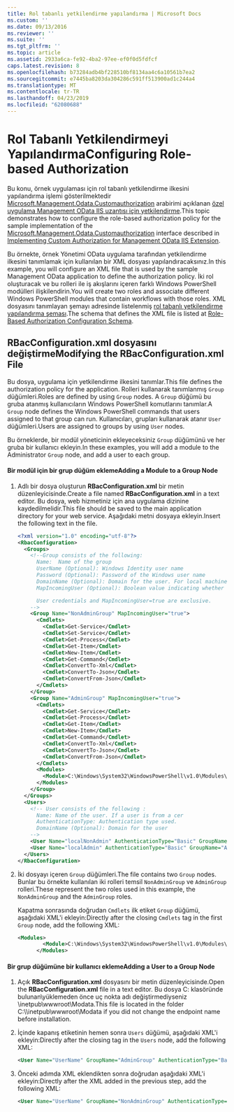 ```yaml
---
title: Rol tabanlı yetkilendirme yapılandırma | Microsoft Docs
ms.custom: ''
ms.date: 09/13/2016
ms.reviewer: ''
ms.suite: ''
ms.tgt_pltfrm: ''
ms.topic: article
ms.assetid: 2933a6ca-fe92-4ba2-97ee-ef0f0d5fdfcf
caps.latest.revision: 8
ms.openlocfilehash: b73284adb4bf228510bf8134aa4c6a10561b7ea2
ms.sourcegitcommit: e7445ba8203da304286c591ff513900ad1c244a4
ms.translationtype: MT
ms.contentlocale: tr-TR
ms.lasthandoff: 04/23/2019
ms.locfileid: "62080688"
---
```

# <a name="configuring-role-based-authorization"></a><span data-ttu-id="c6449-102">Rol Tabanlı Yetkilendirmeyi Yapılandırma</span><span class="sxs-lookup"><span data-stu-id="c6449-102">Configuring Role-based Authorization</span></span>

<span data-ttu-id="c6449-103">Bu konu, örnek uygulaması için rol tabanlı yetkilendirme ilkesini yapılandırma işlemi gösterilmektedir [Microsoft.Management.Odata.Customauthorization](/dotnet/api/Microsoft.Management.Odata.CustomAuthorization) arabirimi açıklanan [özel uygulama Management OData IIS uzantısı için yetkilendirme](./implementing-custom-authorization-for-a-management-odata-web-service.md).</span><span class="sxs-lookup"><span data-stu-id="c6449-103">This topic demonstrates how to configure the role-based authorization policy for the sample implementation of the [Microsoft.Management.Odata.Customauthorization](/dotnet/api/Microsoft.Management.Odata.CustomAuthorization) interface described in [Implementing Custom Authorization for Management OData IIS Extension](./implementing-custom-authorization-for-a-management-odata-web-service.md).</span></span>

<span data-ttu-id="c6449-104">Bu örnekte, örnek Yönetimi OData uygulama tarafından yetkilendirme ilkesini tanımlamak için kullanılan bir XML dosyası yapılandıracaksınız.</span><span class="sxs-lookup"><span data-stu-id="c6449-104">In this example, you will configure an XML file that is used by the sample Management OData application to define the authorization policy.</span></span> <span data-ttu-id="c6449-105">İki rol oluşturacak ve bu rolleri ile iş akışlarını içeren farklı Windows PowerShell modülleri ilişkilendirin.</span><span class="sxs-lookup"><span data-stu-id="c6449-105">You will create two roles and associate different Windows PowerShell modules that contain workflows with those roles.</span></span> <span data-ttu-id="c6449-106">XML dosyasını tanımlayan şemayı adresinde listelenmiş [rol tabanlı yetkilendirme yapılandırma şeması](./role-based-authorization-configuration-schema.md).</span><span class="sxs-lookup"><span data-stu-id="c6449-106">The schema that defines the XML file is listed at [Role-Based Authorization Configuration Schema](./role-based-authorization-configuration-schema.md).</span></span>

## <a name="modifying-the-rbacconfigurationxml-file"></a><span data-ttu-id="c6449-107">RBacConfiguration.xml dosyasını değiştirme</span><span class="sxs-lookup"><span data-stu-id="c6449-107">Modifying the RBacConfiguration.xml File</span></span>

<span data-ttu-id="c6449-108">Bu dosya, uygulama için yetkilendirme ilkesini tanımlar.</span><span class="sxs-lookup"><span data-stu-id="c6449-108">This file defines the authorization policy for the application.</span></span> <span data-ttu-id="c6449-109">Rolleri kullanarak tanımlanmış `Group` düğümleri.</span><span class="sxs-lookup"><span data-stu-id="c6449-109">Roles are defined by using `Group` nodes.</span></span> <span data-ttu-id="c6449-110">A `Group` düğümü bu gruba atanmış kullanıcıların Windows PowerShell komutlarını tanımlar.</span><span class="sxs-lookup"><span data-stu-id="c6449-110">A `Group` node defines the Windows PowerShell commands that users assigned to that group can run.</span></span> <span data-ttu-id="c6449-111">Kullanıcıları, grupları kullanarak atanır `User` düğümleri.</span><span class="sxs-lookup"><span data-stu-id="c6449-111">Users are assigned to groups by using `User` nodes.</span></span>

<span data-ttu-id="c6449-112">Bu örneklerde, bir modül yöneticinin ekleyeceksiniz `Group` düğümünü ve her gruba bir kullanıcı ekleyin.</span><span class="sxs-lookup"><span data-stu-id="c6449-112">In these examples, you will add a module to the Administrator `Group` node, and add a user to each group.</span></span>

#### <a name="adding-a-module-to-a-group-node"></a><span data-ttu-id="c6449-113">Bir modül için bir grup düğüm ekleme</span><span class="sxs-lookup"><span data-stu-id="c6449-113">Adding a Module to a Group Node</span></span>

1. <span data-ttu-id="c6449-114">Adlı bir dosya oluşturun **RBacConfiguration.xml** bir metin düzenleyicisinde.</span><span class="sxs-lookup"><span data-stu-id="c6449-114">Create a file named **RBacConfiguration.xml** in a text editor.</span></span> <span data-ttu-id="c6449-115">Bu dosya, web hizmetiniz için ana uygulama dizinine kaydedilmelidir.</span><span class="sxs-lookup"><span data-stu-id="c6449-115">This file should be saved to the main application directory for your web service.</span></span> <span data-ttu-id="c6449-116">Aşağıdaki metni dosyaya ekleyin.</span><span class="sxs-lookup"><span data-stu-id="c6449-116">Insert the following text in the file.</span></span>

   ```xml
   <?xml version="1.0" encoding="utf-8"?>
   <RbacConfiguration>
     <Groups>
       <!--Group consists of the following:
         Name:  Name of the group
         UserName (Optional): Windows Identity user name
         Password (Optional): Password of the Windows user name
         DomainName (Optional): Domain for the user. For local machine account either do not include them or give the machine name. Do not give empty string
         MapIncomingUser (Optional): Boolean value indicating whether to execute cmdlet in the context of network client.

         User credentials and MapIncomingUser=true are exclusive.
       -->
       <Group Name="NonAdminGroup" MapIncomingUser="true">
         <Cmdlets>
           <Cmdlet>Get-Service</Cmdlet>
           <Cmdlet>Set-Service</Cmdlet>
           <Cmdlet>Get-Process</Cmdlet>
           <Cmdlet>Get-Item</Cmdlet>
           <Cmdlet>New-Item</Cmdlet>
           <Cmdlet>Get-Command</Cmdlet>
           <Cmdlet>ConvertTo-Xml</Cmdlet>
           <Cmdlet>ConvertTo-Json</Cmdlet>
           <Cmdlet>ConvertFrom-Json</Cmdlet>
         </Cmdlets>
       </Group>
       <Group Name="AdminGroup" MapIncomingUser="true">
         <Cmdlets>
           <Cmdlet>Get-Service</Cmdlet>
           <Cmdlet>Get-Process</Cmdlet>
           <Cmdlet>Get-Item</Cmdlet>
           <Cmdlet>New-Item</Cmdlet>
           <Cmdlet>Get-Command</Cmdlet>
           <Cmdlet>ConvertTo-Xml</Cmdlet>
           <Cmdlet>ConvertTo-Json</Cmdlet>
           <Cmdlet>ConvertFrom-Json</Cmdlet>
         </Cmdlets>
         <Modules>
           <Module>C:\Windows\System32\WindowsPowerShell\v1.0\Modules\ServerManager\ServerManager.psd1</Module>
         </Modules>
       </Group>
     </Groups>
     <Users>
       <!-- User consists of the following :
         Name: Name of the user. If a user is from a cer
         AuthenticationType: Authentication type used.
         DomainName (Optional): Domain for the user
       -->
       <User Name="localNonAdmin" AuthenticationType="Basic" GroupName="NonAdminGroup" />
       <User Name="localAdmin" AuthenticationType="Basic" GroupName="AdminGroup" />
     </Users>
   </RbacConfiguration>
   ```

2. <span data-ttu-id="c6449-117">İki dosyayı içeren `Group` düğümleri.</span><span class="sxs-lookup"><span data-stu-id="c6449-117">The file contains two `Group` nodes.</span></span> <span data-ttu-id="c6449-118">Bunlar bu örnekte kullanılan iki rolleri temsil `NonAdminGroup` ve `AdminGroup` rolleri.</span><span class="sxs-lookup"><span data-stu-id="c6449-118">These represent the two roles used in this example, the `NonAdminGroup` and the `AdminGroup` roles.</span></span>

   <span data-ttu-id="c6449-119">Kapatma sonrasında doğrudan `Cmdlets` ilk etiket `Group` düğümü, aşağıdaki XML'i ekleyin:</span><span class="sxs-lookup"><span data-stu-id="c6449-119">Directly after the closing `Cmdlets` tag in the first `Group` node, add the following XML:</span></span>

   ```xml
   <Modules>
           <Module>C:\Windows\System32\WindowsPowerShell\v1.0\Modules\ServerManager\ServerManager.psd1</Module>
         </Modules>
   ```

#### <a name="adding-a-user-to-a-group-node"></a><span data-ttu-id="c6449-120">Bir grup düğümüne bir kullanıcı ekleme</span><span class="sxs-lookup"><span data-stu-id="c6449-120">Adding a User to a Group Node</span></span>

1. <span data-ttu-id="c6449-121">Açık **RBacConfiguration.xml** dosyasını bir metin düzenleyicisinde.</span><span class="sxs-lookup"><span data-stu-id="c6449-121">Open the **RBacConfiguration.xml** file in a text editor.</span></span> <span data-ttu-id="c6449-122">Bu dosya C: klasöründe bulunan\\yüklemeden önce uç nokta adı değiştirmediyseniz \inetpub\wwwroot\Modata.</span><span class="sxs-lookup"><span data-stu-id="c6449-122">This file is located in the folder C:\\\inetpub\wwwroot\Modata  if you did not change the endpoint name before installation.</span></span>

2. <span data-ttu-id="c6449-123">İçinde kapanış etiketinin hemen sonra `Users` düğümü, aşağıdaki XML'i ekleyin:</span><span class="sxs-lookup"><span data-stu-id="c6449-123">Directly after the closing tag in the `Users` node, add the following XML:</span></span>

   ```xml
   <User Name="UserName" GroupName="AdminGroup" AuthenticationType="Basic" DomainName="DomainName"/>
   ```

3. <span data-ttu-id="c6449-124">Önceki adımda XML eklendikten sonra doğrudan aşağıdaki XML'i ekleyin:</span><span class="sxs-lookup"><span data-stu-id="c6449-124">Directly after the XML added in the previous step, add the following XML:</span></span>

   ```xml
   <User Name="UserName" GroupName="NonAdminGroup" AuthenticationType="Basic" DomainName="DomainName"/>
   ```